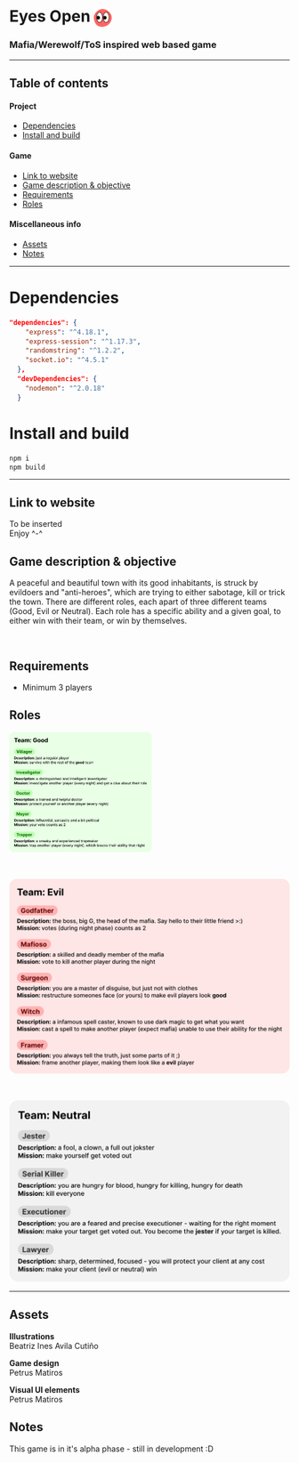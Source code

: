 # Eyes Open <img src="client/icons/eyesopen.svg" alt="Eyes Open logo" width=32 style="vertical-align:middle">

### Mafia/Werewolf/ToS inspired web based game

---
## Table of contents
<!-- - [Eyes Open](#eyes-open)
    - [Mafia/Werewolf/ToS inspired web based game](#mafiawerewolftos-inspired-web-based-game)
  - [Table of contents](#table-of-contents) -->
  #### Project
  - [Dependencies](#dependencies)
  - [Install and build](#install-and-build)
  #### Game
  - [Link to website](#link-to-website)
  - [Game description & objective](#game-description--objective)
  - [Requirements](#requirements)
  - [Roles](#roles)
  #### Miscellaneous info
  - [Assets](#assets)
  - [Notes](#notes)


---

# Dependencies
```json
"dependencies": {
    "express": "^4.18.1",
    "express-session": "^1.17.3",
    "randomstring": "^1.2.2",
    "socket.io": "^4.5.1"
  },
  "devDependencies": {
    "nodemon": "^2.0.18"
  }
```

# Install and build

```
npm i
npm build
```
---

## Link to website
To be inserted
<br>
Enjoy ^-^


## Game description & objective
 A peaceful and beautiful town with its good inhabitants, is struck by evildoers and "anti-heroes", which are trying to either sabotage, kill or trick the town. There are different roles, each apart of three different teams (Good, Evil or Neutral). Each role has a specific ability and a given goal, to either win with their team, or win by themselves. 
 
 <br>



## Requirements
- Minimum 3 players

## Roles


<img src="client/icons/Good%20info.svg/" alt="Good info" width="256"></img>


<br>


![Evil roles](https://github.com/petrusmatiros/eyesopen/blob/main/roleinfo/Evil%20info.svg?raw=true)

<br>

![Neutral roles](https://github.com/petrusmatiros/eyesopen/blob/main/roleinfo/Neutral%20info.svg?raw=true)


---

## Assets


**Illustrations** <br> Beatriz Ines Avila Cutiño

**Game design** <br> Petrus Matiros

**Visual UI elements** <br> Petrus Matiros

## Notes

This game is in it's alpha phase - still in development :D


